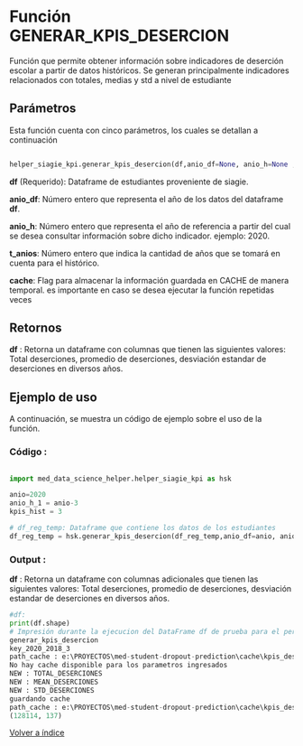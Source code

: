 Función **GENERAR_KPIS_DESERCION**
==============================
<p1>Función que permite obtener información sobre indicadores de deserción escolar a partir de datos históricos. Se generan principalmente indicadores relacionados con totales, medias y std a nivel de estudiante</p1>

**<h2>Parámetros</h2>**
<p> Esta función cuenta con cinco parámetros, los cuales se detallan a continuación</p>

```Python

helper_siagie_kpi.generar_kpis_desercion(df,anio_df=None, anio_h=None ,t_anios=1,cache=False)

```
<p1><strong>df</strong> (Requerido): Dataframe de estudiantes proveniente de siagie.</p1>

<p1><strong>anio_df</strong>: Número entero que representa el año de los datos del dataframe <strong>df</strong>.</p1>

<p1><strong>anio_h</strong>: Número entero que representa el año de referencia a partir del cual se desea consultar información sobre dicho indicador. ejemplo: 2020.</p1>

<p1><strong>t_anios</strong>: Número entero que indica la cantidad de años que se tomará en cuenta para el histórico.</p1>

<p1><strong>cache</strong>: Flag para almacenar la información guardada en CACHE de manera temporal. es importante en caso se desea ejecutar la función repetidas veces</p1>

**<h2>Retornos</h2>**

<p1><strong>df</strong> : Retorna un dataframe con columnas que tienen las siguientes valores: Total deserciones, promedio de deserciones, desviación estandar de deserciones en diversos años.</p1>

<p1> </p1>


**<h2>Ejemplo de uso</h2>**
<p1> A continuación, se muestra un código de ejemplo sobre el uso de la función.</p1>


**<h3>Código :</h3>**
```Python

import med_data_science_helper.helper_siagie_kpi as hsk

anio=2020 
anio_h_1 = anio-3
kpis_hist = 3

# df_reg_temp: Dataframe que contiene los datos de los estudiantes
df_reg_temp = hsk.generar_kpis_desercion(df_reg_temp,anio_df=anio, anio_h=anio_h_2 ,t_anios=kpis_hist,cache=True)    

```

**<h3>Output :</h3>**

<p1><strong>df</strong> : Retorna un dataframe con columnas adicionales que tienen las siguientes valores: Total deserciones, promedio de deserciones, desviación estandar de deserciones en diversos años.</p1>

```Python
#df: 
print(df.shape)
# Impresión durante la ejecucion del DataFrame df de prueba para el periodo 2020 y 3 años de histórico:
generar_kpis_desercion
key_2020_2018_3
path_cache : e:\PROYECTOS\med-student-dropout-prediction\cache\kpis_desercion.h5
No hay cache disponible para los parametros ingresados
NEW : TOTAL_DESERCIONES
NEW : MEAN_DESERCIONES
NEW : STD_DESERCIONES
guardando cache
path_cache : e:\PROYECTOS\med-student-dropout-prediction\cache\kpis_desercion.h5
(128114, 137)

```


[Volver a índice](../../docsPrincipal.md ) $~~~~~~~~~~~~~~~~~~~~~~~~~~~~~~~~~~~~~~~~~~~~~~~~~~~~~~~~~~~~~~~~~~~~~~~~~~~~~~~~~~~~~~~~~~~~~~~~~~~~~~~~~~~~~~~~~~~~~~~~~~~~~~~~~~~~~~~~~~~~~~~~~~~~~~~~~~~~~~~$ 

